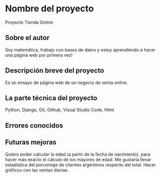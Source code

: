 # Nombre del proyecto

Proyecto Tienda Online


## Sobre el autor

Soy matemática, trabajo con bases de datos y estoy aprendiendo a hacer una página web por primera vez!


## Descripción breve del proyecto

Es un ensayo de página web de un negocio de venta online. 


## La parte técnica del proyecto

Python, Django, Git, Github, Visual Studio Code, Html


## Errores conocidos



## Futuras mejoras

Quiero poder calcular la edad (a partir de la fecha de nacimiento), para hacer más exacto el cálculo de los mayores de edad. 
Me gustaría llevar estadística del porcentaje de clientes argentinos respecto del total. Hacer gráficos con las ventas diarias.
